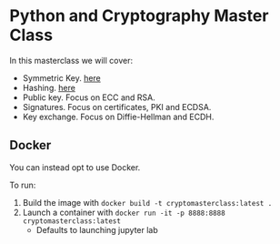 # Python and Cryptography Master Class
In this masterclass we will cover:

* Symmetric Key. [here](https://github.com/billbuchanan/cryptomasterclass/tree/main/01_symmetric)
* Hashing. [here](https://github.com/billbuchanan/cryptomasterclass/tree/main/02_hashing)
* Public key. Focus on ECC and RSA. 
* Signatures. Focus on certificates, PKI and ECDSA.
* Key exchange. Focus on Diffie-Hellman and ECDH.

## Docker

You can instead opt to use Docker.

To run:

1. Build the image with `docker build -t cryptomasterclass:latest .`
1. Launch a container with `docker run -it -p 8888:8888 cryptomasterclass:latest`
    - Defaults to launching jupyter lab



